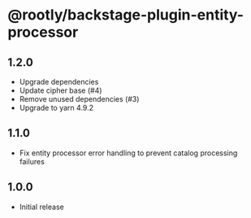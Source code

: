 # @rootly/backstage-plugin-entity-processor

## 1.2.0

- Upgrade dependencies
- Update cipher base (#4)
- Remove unused dependencies (#3)
- Upgrade to yarn 4.9.2

## 1.1.0

- Fix entity processor error handling to prevent catalog processing failures

## 1.0.0

- Initial release
